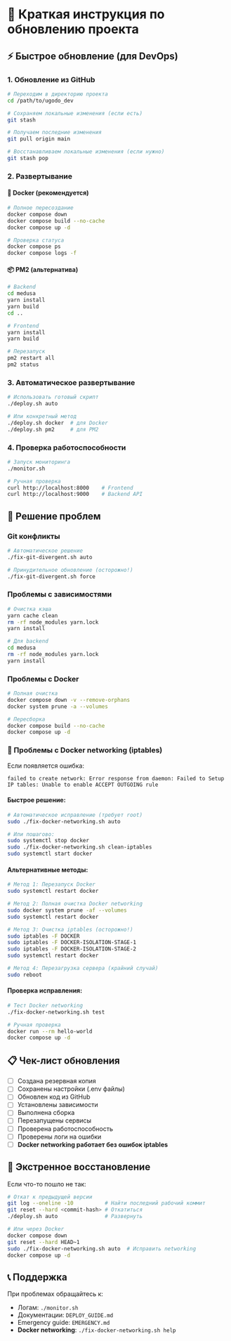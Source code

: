 # 🚀 Краткая инструкция по обновлению проекта

## ⚡ Быстрое обновление (для DevOps)

### 1. Обновление из GitHub
```bash
# Переходим в директорию проекта
cd /path/to/ugodo_dev

# Сохраняем локальные изменения (если есть)
git stash

# Получаем последние изменения
git pull origin main

# Восстанавливаем локальные изменения (если нужно)
git stash pop
```

### 2. Развертывание

#### 🐳 Docker (рекомендуется)
```bash
# Полное пересоздание
docker compose down
docker compose build --no-cache
docker compose up -d

# Проверка статуса
docker compose ps
docker compose logs -f
```

#### 📦 PM2 (альтернатива)
```bash
# Backend
cd medusa
yarn install
yarn build
cd ..

# Frontend
yarn install
yarn build

# Перезапуск
pm2 restart all
pm2 status
```

### 3. Автоматическое развертывание
```bash
# Использовать готовый скрипт
./deploy.sh auto

# Или конкретный метод
./deploy.sh docker  # для Docker
./deploy.sh pm2     # для PM2
```

### 4. Проверка работоспособности
```bash
# Запуск мониторинга
./monitor.sh

# Ручная проверка
curl http://localhost:8000    # Frontend
curl http://localhost:9000    # Backend API
```

## 🔧 Решение проблем

### Git конфликты
```bash
# Автоматическое решение
./fix-git-divergent.sh auto

# Принудительное обновление (осторожно!)
./fix-git-divergent.sh force
```

### Проблемы с зависимостями
```bash
# Очистка кэша
yarn cache clean
rm -rf node_modules yarn.lock
yarn install

# Для backend
cd medusa
rm -rf node_modules yarn.lock
yarn install
```

### Проблемы с Docker
```bash
# Полная очистка
docker compose down -v --remove-orphans
docker system prune -a --volumes

# Пересборка
docker compose build --no-cache
docker compose up -d
```

### 🚨 Проблемы с Docker networking (iptables)

Если появляется ошибка:
```
failed to create network: Error response from daemon: Failed to Setup IP tables: Unable to enable ACCEPT OUTGOING rule
```

#### Быстрое решение:
```bash
# Автоматическое исправление (требует root)
sudo ./fix-docker-networking.sh auto

# Или пошагово:
sudo systemctl stop docker
sudo ./fix-docker-networking.sh clean-iptables
sudo systemctl start docker
```

#### Альтернативные методы:
```bash
# Метод 1: Перезапуск Docker
sudo systemctl restart docker

# Метод 2: Полная очистка Docker networking
sudo docker system prune -af --volumes
sudo systemctl restart docker

# Метод 3: Очистка iptables (осторожно!)
sudo iptables -F DOCKER
sudo iptables -F DOCKER-ISOLATION-STAGE-1
sudo iptables -F DOCKER-ISOLATION-STAGE-2
sudo systemctl restart docker

# Метод 4: Перезагрузка сервера (крайний случай)
sudo reboot
```

#### Проверка исправления:
```bash
# Тест Docker networking
./fix-docker-networking.sh test

# Ручная проверка
docker run --rm hello-world
docker compose up -d
```

## 📋 Чек-лист обновления

- [ ] Создана резервная копия
- [ ] Сохранены настройки (.env файлы)
- [ ] Обновлен код из GitHub
- [ ] Установлены зависимости
- [ ] Выполнена сборка
- [ ] Перезапущены сервисы
- [ ] Проверена работоспособность
- [ ] Проверены логи на ошибки
- [ ] **Docker networking работает без ошибок iptables**

## 🚨 Экстренное восстановление

Если что-то пошло не так:

```bash
# Откат к предыдущей версии
git log --oneline -10          # Найти последний рабочий коммит
git reset --hard <commit-hash> # Откатиться
./deploy.sh auto               # Развернуть

# Или через Docker
docker compose down
git reset --hard HEAD~1
sudo ./fix-docker-networking.sh auto  # Исправить networking
docker compose up -d
```

## 📞 Поддержка

При проблемах обращайтесь к:
- Логам: `./monitor.sh`
- Документации: `DEPLOY_GUIDE.md`
- Emergency guide: `EMERGENCY.md`
- **Docker networking**: `./fix-docker-networking.sh help` 
